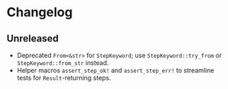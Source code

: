 # Changelog

## Unreleased

- Deprecated `From<&str>` for `StepKeyword`; use `StepKeyword::try_from` or
  `StepKeyword::from_str` instead.
- Helper macros `assert_step_ok!` and `assert_step_err!` to streamline tests for
  `Result`-returning steps.
